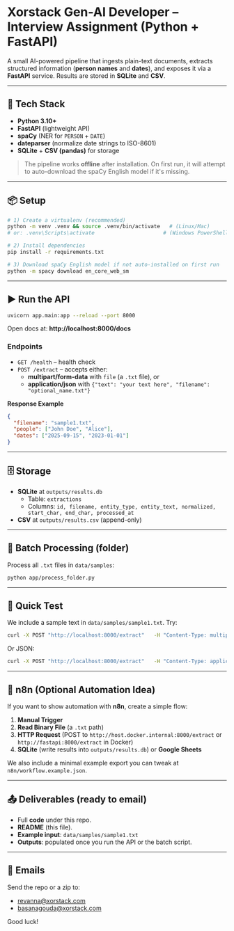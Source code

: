 # Xorstack Gen-AI Developer – Interview Assignment (Python + FastAPI)

A small AI-powered pipeline that ingests plain-text documents, extracts structured information (**person names** and **dates**), and exposes it via a **FastAPI** service. Results are stored in **SQLite** and **CSV**.

---

## 🧰 Tech Stack
- **Python 3.10+**
- **FastAPI** (lightweight API)
- **spaCy** (NER for `PERSON` + `DATE`)
- **dateparser** (normalize date strings to ISO-8601)
- **SQLite** + **CSV (pandas)** for storage

> The pipeline works **offline** after installation. On first run, it will attempt to auto-download the spaCy English model if it's missing.

---

## 📦 Setup

```bash
# 1) Create a virtualenv (recommended)
python -m venv .venv && source .venv/bin/activate   # (Linux/Mac)
# or: .venv\Scripts\activate                      # (Windows PowerShell)

# 2) Install dependencies
pip install -r requirements.txt

# 3) Download spaCy English model if not auto-installed on first run
python -m spacy download en_core_web_sm
```

---

## ▶️ Run the API

```bash
uvicorn app.main:app --reload --port 8000
```

Open docs at: **http://localhost:8000/docs**

### Endpoints
- `GET /health` – health check
- `POST /extract` – accepts either:
  - **multipart/form-data** with `file` (a `.txt` file), or
  - **application/json** with `{"text": "your text here", "filename": "optional_name.txt"}`

**Response Example**
```json
{
  "filename": "sample1.txt",
  "people": ["John Doe", "Alice"],
  "dates": ["2025-09-15", "2023-01-01"]
}
```

---

## 🗄️ Storage

- **SQLite** at `outputs/results.db`
  - Table: `extractions`
  - Columns: `id, filename, entity_type, entity_text, normalized, start_char, end_char, processed_at`
- **CSV** at `outputs/results.csv` (append-only)

---

## 📂 Batch Processing (folder)

Process all `.txt` files in `data/samples`:

```bash
python app/process_folder.py
```

---

## 🧪 Quick Test

We include a sample text in `data/samples/sample1.txt`. Try:

```bash
curl -X POST "http://localhost:8000/extract"   -H "Content-Type: multipart/form-data"   -F "file=@data/samples/sample1.txt"
```

Or JSON:
```bash
curl -X POST "http://localhost:8000/extract"   -H "Content-Type: application/json"   -d '{"text":"John met Alice on 15/09/2025 in Bengaluru. Meeting on Jan 1, 2023 too."}'
```

---

## 🧩 n8n (Optional Automation Idea)

If you want to show automation with **n8n**, create a simple flow:
1. **Manual Trigger**
2. **Read Binary File** (a `.txt` path)
3. **HTTP Request** (POST to `http://host.docker.internal:8000/extract` or `http://fastapi:8000/extract` in Docker)
4. **SQLite** (write results into `outputs/results.db`) or **Google Sheets**

We also include a minimal example export you can tweak at `n8n/workflow.example.json`.

---

## 📤 Deliverables (ready to email)
- Full **code** under this repo.
- **README** (this file).
- **Example input**: `data/samples/sample1.txt`
- **Outputs**: populated once you run the API or the batch script.

---

## 📧 Emails
Send the repo or a zip to:
- revanna@xorstack.com
- basanagouda@xorstack.com

Good luck!
```

